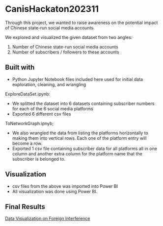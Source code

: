 # CanisHackaton202311

Through this project, we wanted to raise awareness on the potential impact of Chinese state-run social media accounts.

We explored and visualized the given dataset from two angles:
1. Number of Chinese state-run social media accounts
2. Number of subscribers / followers to these accounts

## Built with ##
- Python Jupyter Notebook files included here used for initial data exploration, cleaning, and wrangling

ExploreDataSet.ipynb:
- We splitted the dataset into 6 datasets containing subscriber numbers for each of the 6 social media platforms
- Exported 6 different csv files

ToNetworkGraph.ipnyb;
- We also wrangled the data from listing the platforms horizontally to making them into vertical rows. Each one of the platform entry will become a row.
- Exported 1 csv file containing subscriber data for all platforms all in one column and another extra column for the platform name that the subscriber is belonged to.

## Visualization ##
- csv files from the above was imported into Power BI
- All visualization was done using Power BI.

## Final Results ##
[Data Visualization on Foreign Interference](https://sites.google.com/view/altonyuyyc7562/)
